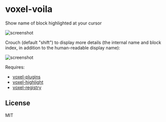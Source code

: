 # voxel-voila

Show name of block highlighted at your cursor

![screenshot](http://i.imgur.com/F5Rr6L2.png "Screenshot")

Crouch (default "shift") to display more details (the internal name and block index,
in addition to the human-readable display name):

![screenshot](http://i.imgur.com/15rj0wH.png "Screenshot")

Requires: 

* [voxel-plugins](https://github.com/deathcap/voxel-plugins)
* [voxel-highlight](https://github.com/maxogden/voxel-highlight)
* [voxel-registry](https://github.com/deathcap/voxel-registry)

## License

MIT

